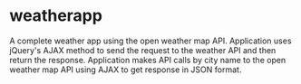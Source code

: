 # weatherapp
A complete weather app using the open weather map API. Application uses jQuery's AJAX method to send the request to the weather API and then return the response. Application makes API calls by city name to the open weather map API using AJAX to get response in JSON format.

